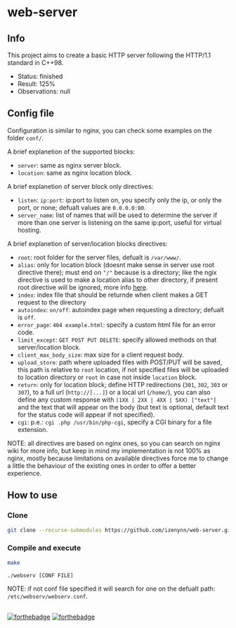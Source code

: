 # web-server

## Info

This project aims to create a basic HTTP server following the HTTP/1.1 standard in C++98.

- Status: finished
- Result: 125%
- Observations: null

## Config file

Configuration is similar to nginx, you can check some examples on the folder `conf/`.

A brief explanetion of the supported blocks:

- `server`: same as nginx server block.
- `location`: same as nginx location block.

A brief explanetion of server block only directives:

- `listen`: `ip:port`: ip:port to listen on, you specify only the ip, or only the port, or none; defualt values are `0.0.0.0:80`.
- `server_name`: list of names that will be used to determine the server if more than one server is listening on the same ip:port, useful for virtual hosting.

A brief explanetion of server/location blocks directives:

- `root`: root folder for the server files, defualt is `/var/www/`.
- `alias`: only for location block (doesnt make sense in server use root directive there); must end on `"/"` because is a directory; like the ngix directive is used to make a location alias to other directory, if present root directive will be ignored, more info [here](https://stackoverflow.com/questions/10631933/nginx-static-file-serving-confusion-with-root-alias).
- `index`: index file that should be returnde when client makes a GET request to the directory
- `autoindex`: `on/off`: autoindex page when requesting a directory; defualt is `off`.
- `error_page`: `404 example.html`: specify a custom html file for an error code.
- `limit_except`: `GET POST PUT DELETE`: specify allowed methods on that server/location block.
- `client_max_body_size`: max size for a client request body.
- `upload_store`: path where uploaded files with POST/PUT will be saved, this path is relative to `root` location, if not specified files will be uploaded to location directory or `root` in case not inside `location` block.
- `return`: only for location block; define HTTP redirections (`301`, `302`, `303` or `307`), to a full url (`http://[...]`) or a local url (`/home/`), you can also define any custom response with `(1XX | 2XX | 4XX | 5XX) ["text"]` and the text that will appear on the body (but text is optional, default text for the status code will appear if not specified).
- `cgi`: p.e.: `cgi .php /usr/bin/php-cgi`, specify a CGI binary for a file extension.

NOTE: all directives are based on nginx ones, so you can search on nginx wiki for more info, but keep in mind my implementation is not 100% as nginx, mostly because limitations on available directives force me to change a little the behaviour of the existing ones in order to offer a better experience.

## How to use

### Clone
```sh
git clone --recurse-submodules https://github.com/izenynn/web-server.git
```

### Compile and execute
```sh
make
```
```sh
./webserv [CONF FILE]
```

NOTE: if not conf file specified it will search for one on the defualt path: `/etc/webserv/webserv.conf`.

##

[![forthebadge](https://forthebadge.com/images/badges/made-with-c-plus-plus.svg)](https://forthebadge.com)
[![forthebadge](https://forthebadge.com/images/badges/powered-by-coffee.svg)](https://forthebadge.com)
